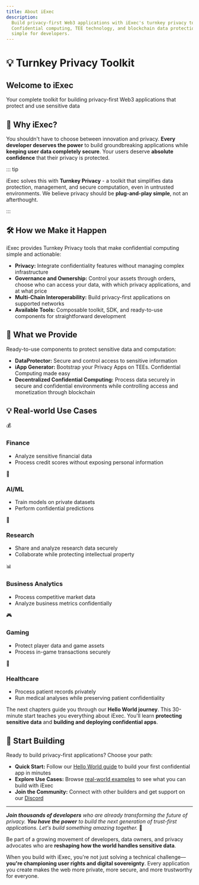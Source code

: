 ```yaml
---
title: About iExec
description:
  Build privacy-first Web3 applications with iExec's turnkey privacy toolkit.
  Confidential computing, TEE technology, and blockchain data protection made
  simple for developers.
---
```


<script setup>
import Banner from '../components/Banner.vue'
import Container from '../components/Container.vue'
</script>

# 💡 Turnkey Privacy Toolkit

<Banner>
  <h2 class="text-2xl font-bold mt-0 !border-none">Welcome to iExec</h2>
  <p>Your complete toolkit for building privacy-first Web3 applications that protect and use sensitive data</p>
</Banner>

## 🤔 Why iExec?

You shouldn't have to choose between innovation and privacy. **Every developer
deserves the power** to build groundbreaking applications while **keeping user
data completely secure**. Your users deserve **absolute confidence** that their
privacy is protected.

::: tip <i></i>

iExec solves this with **Turnkey Privacy** - a toolkit that simplifies data
protection, management, and secure computation, even in untrusted environments.
We believe privacy should be **plug-and-play simple**, not an afterthought.

:::

## 🛠️ How we Make it Happen

iExec provides Turnkey Privacy tools that make confidential computing simple and
actionable:

- **Privacy:** Integrate confidentiality features without managing complex infrastructure
- **Governance and Ownership:** Control your assets through orders, choose who can access your data, with which privacy applications, and at what price
- **Multi-Chain Interoperability:** Build privacy-first applications on supported networks
- **Available Tools:** Composable toolkit, SDK, and ready-to-use components for straightforward development

## 🔧 What we Provide

Ready-to-use components to protect sensitive data and computation:

- **DataProtector:** Secure and control access to sensitive information
- **iApp Generator:** Bootstrap your Privacy Apps on TEEs.
Confidential Computing made easy
- **Decentralized Confidential Computing:** Process data securely in secure and confidential environments while controlling access and monetization through blockchain

## 💡 Real-world Use Cases

<div class="grid grid-cols-1 md:grid-cols-2 gap-6 my-6">
  <div class="bg-[var(--vp-c-bg-soft)] rounded-[6px] p-6 flex flex-col gap-2">
    <div class="flex items-baseline gap-2 text-lg">
      <span>💰</span>
      <h3 class="font-semibold !m-0">Finance</h3>
    </div>
    <ul class="list-disc ml-6">
      <li>Analyze sensitive financial data</li>
      <li>Process credit scores without exposing personal information</li>
    </ul>
  </div>

  <div class="bg-[var(--vp-c-bg-soft)] rounded-[6px] p-6 flex flex-col gap-2">
    <div class="flex items-baseline gap-2 text-lg">
      <span>🤖</span>
      <h3 class="font-semibold m-0!">AI/ML</h3>
    </div>
    <ul class="list-disc ml-6">
      <li>Train models on private datasets</li>
      <li>Perform confidential predictions</li>
    </ul>
  </div>

  <div class="bg-[var(--vp-c-bg-soft)] rounded-[6px] p-6 flex flex-col gap-2">
    <div class="flex items-baseline gap-2 text-lg">
      <span>🔬</span>
      <h3 class="font-semibold m-0!">Research</h3>
    </div>
    <ul class="list-disc ml-6">
      <li>Share and analyze research data securely</li>
      <li>Collaborate while protecting intellectual property</li>
    </ul>
  </div>

  <div class="bg-[var(--vp-c-bg-soft)] rounded-[6px] p-6 flex flex-col gap-2">
    <div class="flex items-baseline gap-2 text-lg">
      <span>📊</span>
      <h3 class="font-semibold m-0!">Business Analytics</h3>
    </div>
    <ul class="list-disc ml-6">
      <li>Process competitive market data</li>
      <li>Analyze business metrics confidentially</li>
    </ul>
  </div>

  <div class="bg-[var(--vp-c-bg-soft)] rounded-[6px] p-6 flex flex-col gap-2">
    <div class="flex items-baseline gap-2 text-lg">
      <span>🎮</span>
      <h3 class="font-semibold m-0!">Gaming</h3>
    </div>
    <ul class="list-disc ml-6">
      <li>Protect player data and game assets</li>
      <li>Process in-game transactions securely</li>
    </ul>
  </div>
  <div class="bg-[var(--vp-c-bg-soft)] rounded-[6px] p-6 flex flex-col gap-2">
    <div class="flex items-baseline gap-2 text-lg">
      <span>🏥</span>
      <h3 class="font-semibold m-0!">Healthcare</h3>
    </div>
    <ul class="list-disc ml-6">
      <li>Process patient records privately</li>
      <li>Run medical analyses while preserving patient confidentiality</li>
    </ul>
  </div>
</div>

<Container variant="success">

The next chapters guide you through our **Hello World journey**. This 30-minute
start teaches you everything about iExec. You'll learn **protecting sensitive
data** and **building and deploying confidential apps**.

</Container>

## 🚀 Start Building

Ready to build privacy-first applications? Choose your path:

- **Quick Start:** Follow our <a href="/get-started/helloWorld">Hello World guide</a> to build your first confidential app in minutes
- **Explore Use Cases:** Browse <a href="/get-started/use-cases">real-world examples</a> to see what you can build with iExec
- **Join the Community:** Connect with other builders and get support on our <a href="https://discord.gg/9h25DQFSCU">Discord</a>

---

_**Join thousands of developers** who are already transforming the future of
privacy. **You have the power** to build the next generation of trust-first
applications. Let's build something amazing together._ 🚀

<Container variant="success" title="🏆 Join the iExec Community">

Be part of a growing movement of developers, data owners, and privacy advocates
who are **reshaping how the world handles sensitive data**.

When you build with iExec, you're not just solving a technical
challenge—**you're championing user rights and digital sovereignty**. Every
application you create makes the web more private, more secure, and more
trustworthy for everyone.

</Container>
